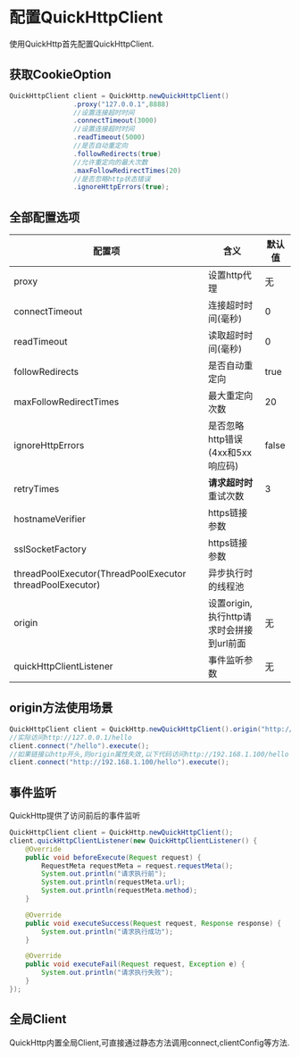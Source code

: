 # 配置QuickHttpClient

使用QuickHttp首先配置QuickHttpClient.

## 获取CookieOption

```java
QuickHttpClient client = QuickHttp.newQuickHttpClient()
                .proxy("127.0.0.1",8888)
                //设置连接超时时间
                .connectTimeout(3000)
                //设置连接超时时间
                .readTimeout(5000)
                //是否自动重定向
                .followRedirects(true)
                //允许重定向的最大次数
                .maxFollowRedirectTimes(20)
                //是否忽略http状态错误
                .ignoreHttpErrors(true);
```

## 全部配置选项

|配置项|含义|默认值|
|---|---|---|
|proxy|设置http代理|无|
|connectTimeout|连接超时时间(毫秒)|0|
|readTimeout|读取超时时间(毫秒)|0|
|followRedirects|是否自动重定向|true|
|maxFollowRedirectTimes|最大重定向次数|20|
|ignoreHttpErrors|是否忽略http错误(4xx和5xx响应码)|false|
|retryTimes|**请求超时时**重试次数|3|
|hostnameVerifier|https链接参数||
|sslSocketFactory|https链接参数||
|threadPoolExecutor(ThreadPoolExecutor threadPoolExecutor)|异步执行时的线程池|
|origin|设置origin,执行http请求时会拼接到url前面|无|
|quickHttpClientListener|事件监听参数|无|

## origin方法使用场景

```java
QuickHttpClient client = QuickHttp.newQuickHttpClient().origin("http://127.0.0.1");
//实际访问http://127.0.0.1/hello
client.connect("/hello").execute();
//如果链接以http开头,则origin属性失效,以下代码访问http://192.168.1.100/hello
client.connect("http://192.168.1.100/hello").execute();
```

## 事件监听

QuickHttp提供了访问前后的事件监听

```java
QuickHttpClient client = QuickHttp.newQuickHttpClient();
client.quickHttpClientListener(new QuickHttpClientListener() {
    @Override
    public void beforeExecute(Request request) {
        RequestMeta requestMeta = request.requestMeta();
        System.out.println("请求执行前");
        System.out.println(requestMeta.url);
        System.out.println(requestMeta.method);
    }

    @Override
    public void executeSuccess(Request request, Response response) {
        System.out.println("请求执行成功");
    }

    @Override
    public void executeFail(Request request, Exception e) {
        System.out.println("请求执行失败");
    }
});
```

## 全局Client

QuickHttp内置全局Client,可直接通过静态方法调用connect,clientConfig等方法.